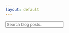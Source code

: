 ```yaml
---
layout: default
---
```

<!-- HTML elements for search -->
<input type="text" id="search-input" placeholder="Search blog posts..">
<ul id="results-container"></ul>

<!-- or without installing anything 
<script src="https://unpkg.com/simple-jekyll-search@latest/dest/simple-jekyll-search.min.js"></script>
-->


<script src="{{ site.baseurl }}/assets/js/simple-jekyll-search.js"></script>


<script>
  window.simpleJekyllSearch = new SimpleJekyllSearch({
	searchInput: document.getElementById('search-input'),
	resultsContainer: document.getElementById('results-container'),
	json: '{{ site.baseurl }}/assets/json/search.json',
	searchResultTemplate: '<li><a href="{url}?query={query}" title="{desc}">{title}</a></li>',
	noResultsText: 'No results found',
	limit: 10,
	fuzzy: false,
	exclude: ['Welcome']
  })
</script>